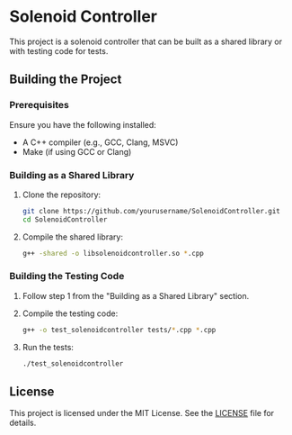 # Solenoid Controller

This project is a solenoid controller that can be built as a shared library or with testing code for tests.

## Building the Project

### Prerequisites

Ensure you have the following installed:
- A C++ compiler (e.g., GCC, Clang, MSVC)
- Make (if using GCC or Clang)

### Building as a Shared Library

1. Clone the repository:
    ```sh
    git clone https://github.com/yourusername/SolenoidController.git
    cd SolenoidController
    ```

2. Compile the shared library:
    ```sh
    g++ -shared -o libsolenoidcontroller.so *.cpp
    ```

### Building the Testing Code

1. Follow step 1 from the "Building as a Shared Library" section.

2. Compile the testing code:
    ```sh
    g++ -o test_solenoidcontroller tests/*.cpp *.cpp
    ```

3. Run the tests:
    ```sh
    ./test_solenoidcontroller
    ```

## License

This project is licensed under the MIT License. See the [LICENSE](LICENSE) file for details.
